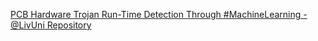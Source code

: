 [PCB Hardware Trojan Run-Time Detection Through #MachineLearning - @LivUni Repository](https://qi.tc/qi/110842)
